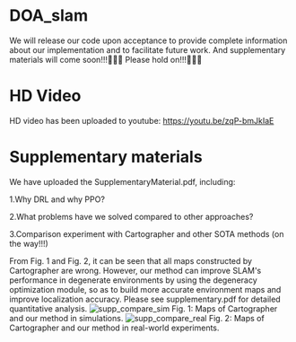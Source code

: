 # DOA_slam
We will release our code upon acceptance to provide complete information about our implementation and to facilitate future work. And supplementary materials will come soon!!!🚀🚀🚀 Please hold on!!!🌹🌹🌹

# HD Video
HD video has been uploaded to youtube:
https://youtu.be/zqP-bmJkIaE

# Supplementary materials
We have uploaded the SupplementaryMaterial.pdf, including:

1.Why DRL and why PPO?

2.What problems have we solved compared to other approaches?

3.Comparison experiment with Cartographer and other SOTA methods (on the way!!!)

From Fig. 1 and Fig. 2, it can be seen that all maps constructed by Cartographer are wrong. However, our method can improve SLAM's performance in degenerate environments by using the degeneracy optimization module, so as to build more accurate environment maps and improve localization accuracy. Please see supplementary.pdf for detailed quantitative analysis.
![supp_compare_sim](https://github.com/user-attachments/assets/bf93cd13-ebfd-41f3-a228-0e5212ef6d2a)
                     Fig. 1: Maps of Cartographer and our method in simulations.
![supp_compare_real](https://github.com/user-attachments/assets/8e8cdcb4-a35f-4658-b1be-a6d02734a9ac)
                     Fig. 2: Maps of Cartographer and our method in real-world experiments.

